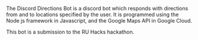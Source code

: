 The Discord Directions Bot is a discord bot which responds with directions from and to locations specified by the user. It is programmed using the Node js framework in Javascript, and the Google Maps API in Google Cloud.

This bot is a submission to the RU Hacks hackathon.
